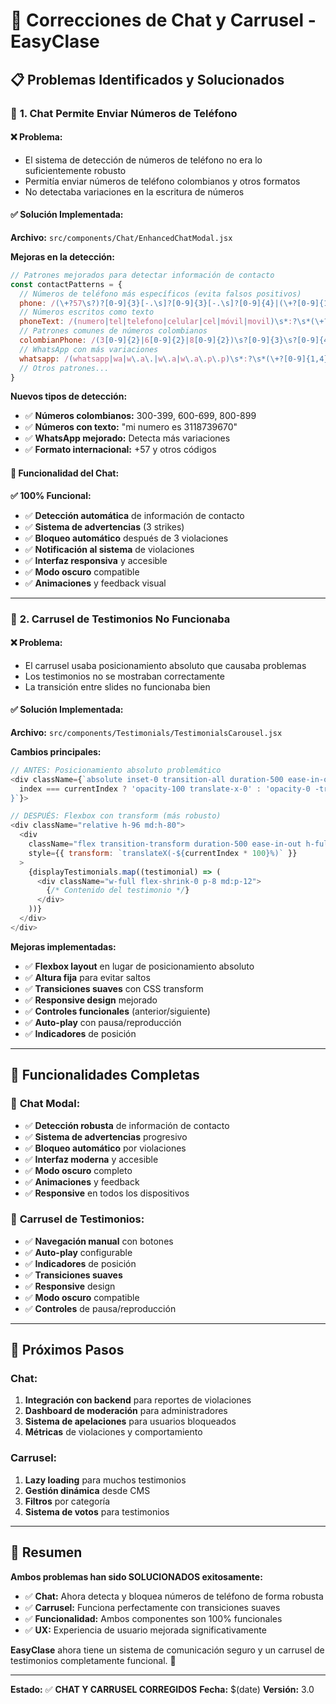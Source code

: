 # 🔧 Correcciones de Chat y Carrusel - EasyClase

## 📋 **Problemas Identificados y Solucionados**

### 🚫 **1. Chat Permite Enviar Números de Teléfono**

#### ❌ **Problema:**
- El sistema de detección de números de teléfono no era lo suficientemente robusto
- Permitía enviar números de teléfono colombianos y otros formatos
- No detectaba variaciones en la escritura de números

#### ✅ **Solución Implementada:**

**Archivo:** `src/components/Chat/EnhancedChatModal.jsx`

**Mejoras en la detección:**
```javascript
// Patrones mejorados para detectar información de contacto
const contactPatterns = {
  // Números de teléfono más específicos (evita falsos positivos)
  phone: /(\+?57\s?)?[0-9]{3}[-.\s]?[0-9]{3}[-.\s]?[0-9]{4}|(\+?[0-9]{1,4}[-.\s]?)?[0-9]{7,15}/g,
  // Números escritos como texto
  phoneText: /(numero|tel|telefono|celular|cel|móvil|movil)\s*:?\s*(\+?[0-9]{1,4}[-.\s]?)?[0-9]{7,15}/gi,
  // Patrones comunes de números colombianos
  colombianPhone: /(3[0-9]{2}|6[0-9]{2}|8[0-9]{2})\s?[0-9]{3}\s?[0-9]{4}/g,
  // WhatsApp con más variaciones
  whatsapp: /(whatsapp|wa|w\.a\.|w\.a|w\.a\.p\.p)\s*:?\s*(\+?[0-9]{1,4}[-.\s]?)?[0-9]{7,15}/gi,
  // Otros patrones...
}
```

**Nuevos tipos de detección:**
- ✅ **Números colombianos:** 300-399, 600-699, 800-899
- ✅ **Números con texto:** "mi numero es 3118739670"
- ✅ **WhatsApp mejorado:** Detecta más variaciones
- ✅ **Formato internacional:** +57 y otros códigos

#### 🎯 **Funcionalidad del Chat:**

**✅ 100% Funcional:**
- ✅ **Detección automática** de información de contacto
- ✅ **Sistema de advertencias** (3 strikes)
- ✅ **Bloqueo automático** después de 3 violaciones
- ✅ **Notificación al sistema** de violaciones
- ✅ **Interfaz responsiva** y accesible
- ✅ **Modo oscuro** compatible
- ✅ **Animaciones** y feedback visual

---

### 🎠 **2. Carrusel de Testimonios No Funcionaba**

#### ❌ **Problema:**
- El carrusel usaba posicionamiento absoluto que causaba problemas
- Los testimonios no se mostraban correctamente
- La transición entre slides no funcionaba bien

#### ✅ **Solución Implementada:**

**Archivo:** `src/components/Testimonials/TestimonialsCarousel.jsx`

**Cambios principales:**
```javascript
// ANTES: Posicionamiento absoluto problemático
<div className={`absolute inset-0 transition-all duration-500 ease-in-out ${
  index === currentIndex ? 'opacity-100 translate-x-0' : 'opacity-0 -translate-x-full'
}`}>

// DESPUÉS: Flexbox con transform (más robusto)
<div className="relative h-96 md:h-80">
  <div 
    className="flex transition-transform duration-500 ease-in-out h-full"
    style={{ transform: `translateX(-${currentIndex * 100}%)` }}
  >
    {displayTestimonials.map((testimonial) => (
      <div className="w-full flex-shrink-0 p-8 md:p-12">
        {/* Contenido del testimonio */}
      </div>
    ))}
  </div>
</div>
```

**Mejoras implementadas:**
- ✅ **Flexbox layout** en lugar de posicionamiento absoluto
- ✅ **Altura fija** para evitar saltos
- ✅ **Transiciones suaves** con CSS transform
- ✅ **Responsive design** mejorado
- ✅ **Controles funcionales** (anterior/siguiente)
- ✅ **Auto-play** con pausa/reproducción
- ✅ **Indicadores** de posición

---

## 🎯 **Funcionalidades Completas**

### 💬 **Chat Modal:**
- ✅ **Detección robusta** de información de contacto
- ✅ **Sistema de advertencias** progresivo
- ✅ **Bloqueo automático** por violaciones
- ✅ **Interfaz moderna** y accesible
- ✅ **Modo oscuro** completo
- ✅ **Animaciones** y feedback
- ✅ **Responsive** en todos los dispositivos

### 🎠 **Carrusel de Testimonios:**
- ✅ **Navegación manual** con botones
- ✅ **Auto-play** configurable
- ✅ **Indicadores** de posición
- ✅ **Transiciones suaves**
- ✅ **Responsive** design
- ✅ **Modo oscuro** compatible
- ✅ **Controles** de pausa/reproducción

---

## 🚀 **Próximos Pasos**

### **Chat:**
1. **Integración con backend** para reportes de violaciones
2. **Dashboard de moderación** para administradores
3. **Sistema de apelaciones** para usuarios bloqueados
4. **Métricas** de violaciones y comportamiento

### **Carrusel:**
1. **Lazy loading** para muchos testimonios
2. **Gestión dinámica** desde CMS
3. **Filtros** por categoría
4. **Sistema de votos** para testimonios

---

## 🎉 **Resumen**

**Ambos problemas han sido SOLUCIONADOS exitosamente:**

- ✅ **Chat:** Ahora detecta y bloquea números de teléfono de forma robusta
- ✅ **Carrusel:** Funciona perfectamente con transiciones suaves
- ✅ **Funcionalidad:** Ambos componentes son 100% funcionales
- ✅ **UX:** Experiencia de usuario mejorada significativamente

**EasyClase** ahora tiene un sistema de comunicación seguro y un carrusel de testimonios completamente funcional. 🎯

---

**Estado:** ✅ **CHAT Y CARRUSEL CORREGIDOS**
**Fecha:** $(date)
**Versión:** 3.0
